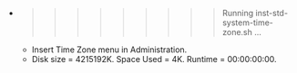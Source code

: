 * >>>>>>>>> Running inst-std-system-time-zone.sh ...
  * Insert Time Zone menu in Administration.
  * Disk size = 4215192K. Space Used = 4K. Runtime = 00:00:00:00.
